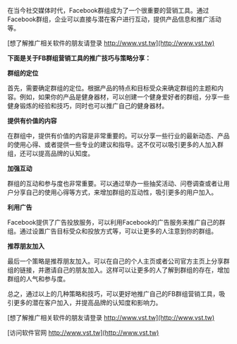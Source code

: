 在当今社交媒体时代，Facebook群组成为了一个很重要的营销工具。通过Facebook群组，企业可以直接与潜在客户进行互动，提供产品信息和推广活动等。

[想了解推广相关软件的朋友请登录 http://www.vst.tw](http://www.vst.tw)

**下面是关于FB群组营销工具的推广技巧与策略分享：**

**群组的定位**

首先，需要确定群组的定位。根据产品的特点和目标受众来确定群组的主题和内容。例如，如果你的产品是健身器材，可以创建一个健身爱好者的群组，分享一些健身锻炼的经验和技巧，同时也可以推广自己的健身器材。

**提供有价值的内容**

在群组中，提供有价值的内容是非常重要的。可以分享一些行业的最新动态、产品的使用心得、或者提供一些专业的建议和指导。这不仅可以吸引更多的人加入群组，还可以提高品牌的认知度。

**加强互动**

群组的互动和参与度也非常重要。可以通过举办一些抽奖活动、问卷调查或者让用户分享自己的使用心得等方式，来增加群组的互动性，吸引更多的用户加入。

**利用广告**

Facebook提供了广告投放服务，可以利用Facebook的广告服务来推广自己的群组。通过设置广告目标受众和投放方式等，可以让更多的人注意到你的群组。

**推荐朋友加入**

最后一个策略是推荐朋友加入。可以在自己的个人主页或者公司官方主页上分享群组的链接，并邀请自己的朋友加入。这样可以让更多的人了解到群组的存在，增加群组的人气和参与度。

总之，通过以上的几种策略和技巧，可以更好地推广自己的FB群组营销工具，吸引更多的潜在客户加入，并提高品牌的认知度和影响力。

[想了解推广相关软件的朋友请登录 http://www.vst.tw](http://www.vst.tw)


[访问软件官网 http://www.vst.tw](http://www.vst.tw)
